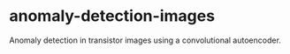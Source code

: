 # anomaly-detection-images
Anomaly detection in transistor images using a convolutional autoencoder.
